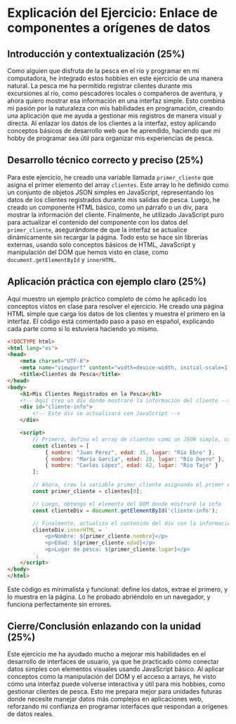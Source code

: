 # Explicación del Ejercicio: Enlace de componentes a orígenes de datos

## Introducción y contextualización (25%)

Como alguien que disfruta de la pesca en el río y programar en mi computadora, he integrado estos hobbies en este ejercicio de una manera natural. La pesca me ha permitido registrar clientes durante mis excursiones al río, como pescadores locales o compañeros de aventura, y ahora quiero mostrar esa información en una interfaz simple. Esto combina mi pasión por la naturaleza con mis habilidades en programación, creando una aplicación que me ayuda a gestionar mis registros de manera visual y directa. Al enlazar los datos de los clientes a la interfaz, estoy aplicando conceptos básicos de desarrollo web que he aprendido, haciendo que mi hobby de programar sea útil para organizar mis experiencias de pesca.

## Desarrollo técnico correcto y preciso (25%)

Para este ejercicio, he creado una variable llamada `primer_cliente` que asigna el primer elemento del array `clientes`. Este array lo he definido como un conjunto de objetos JSON simples en JavaScript, representando los datos de los clientes registrados durante mis salidas de pesca. Luego, he creado un componente HTML básico, como un párrafo o un div, para mostrar la información del cliente. Finalmente, he utilizado JavaScript puro para actualizar el contenido del componente con los datos del `primer_cliente`, asegurándome de que la interfaz se actualice dinámicamente sin recargar la página. Todo esto se hace sin librerías externas, usando solo conceptos básicos de HTML, JavaScript y manipulación del DOM que hemos visto en clase, como `document.getElementById` y `innerHTML`.

## Aplicación práctica con ejemplo claro (25%)

Aquí muestro un ejemplo práctico completo de cómo he aplicado los conceptos vistos en clase para resolver el ejercicio. He creado una página HTML simple que carga los datos de los clientes y muestra el primero en la interfaz. El código está comentado paso a paso en español, explicando cada parte como si lo estuviera haciendo yo mismo.

```html
<!DOCTYPE html>
<html lang="es">
<head>
    <meta charset="UTF-8">
    <meta name="viewport" content="width=device-width, initial-scale=1.0">
    <title>Clientes de Pesca</title>
</head>
<body>
    <h1>Mis Clientes Registrados en la Pesca</h1>
    <!-- Aquí creo un div donde mostraré la información del cliente -->
    <div id="cliente-info">
        <!-- Este div se actualizará con JavaScript -->
    </div>

    <script>
        // Primero, defino el array de clientes como un JSON simple, con datos de mis registros de pesca
        const clientes = [
            { nombre: "Juan Pérez", edad: 35, lugar: "Río Ebro" },
            { nombre: "María García", edad: 28, lugar: "Río Duero" },
            { nombre: "Carlos López", edad: 42, lugar: "Río Tajo" }
        ];

        // Ahora, creo la variable primer_cliente asignando el primer elemento del array
        const primer_cliente = clientes[0];

        // Luego, obtengo el elemento del DOM donde mostraré la info
        const clienteDiv = document.getElementById('cliente-info');

        // Finalmente, actualizo el contenido del div con la información del primer cliente
        clienteDiv.innerHTML = `
            <p>Nombre: ${primer_cliente.nombre}</p>
            <p>Edad: ${primer_cliente.edad}</p>
            <p>Lugar de pesca: ${primer_cliente.lugar}</p>
        `;
    </script>
</body>
</html>
```

Este código es minimalista y funcional: define los datos, extrae el primero, y lo muestra en la página. Lo he probado abriéndolo en un navegador, y funciona perfectamente sin errores.

## Cierre/Conclusión enlazando con la unidad (25%)

Este ejercicio me ha ayudado mucho a mejorar mis habilidades en el desarrollo de interfaces de usuario, ya que he practicado cómo conectar datos simples con elementos visuales usando JavaScript básico. Al aplicar conceptos como la manipulación del DOM y el acceso a arrays, he visto cómo una interfaz puede volverse interactiva y útil para mis hobbies, como gestionar clientes de pesca. Esto me prepara mejor para unidades futuras donde necesite manejar datos más complejos en aplicaciones web, reforzando mi confianza en programar interfaces que respondan a orígenes de datos reales.